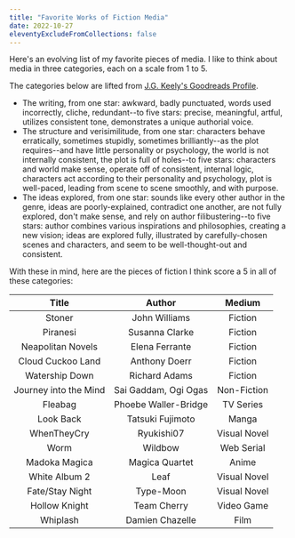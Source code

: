 ```yaml
---
title: "Favorite Works of Fiction Media"
date: 2022-10-27
eleventyExcludeFromCollections: false
---
```


Here's an evolving list of my favorite pieces of media. I like to think about media in three categories, each on a scale from 1 to 5.

The categories below are lifted from [J.G. Keely's Goodreads Profile](https://www.goodreads.com/user/show/84023-j-g-keely).

* The writing, from one star: awkward, badly punctuated, words used incorrectly, cliche, redundant--to five stars: precise, meaningful, artful, utilizes consistent tone, demonstrates a unique authorial voice.
* The structure and verisimilitude, from one star: characters behave erratically, sometimes stupidly, sometimes brilliantly--as the plot requires--and have little personality or psychology, the world is not internally consistent, the plot is full of holes--to five stars: characters and world make sense, operate off of consistent, internal logic, characters act according to their personality and psychology, plot is well-paced, leading from scene to scene smoothly, and with purpose.
* The ideas explored, from one star: sounds like every other author in the genre, ideas are poorly-explained, contradict one another, are not fully explored, don't make sense, and rely on author filibustering--to five stars: author combines various inspirations and philosophies, creating a new vision; ideas are explored fully, illustrated by carefully-chosen scenes and characters, and seem to be well-thought-out and consistent.

With these in mind, here are the pieces of fiction I think score a 5 in all of these categories:

Title | Author | Medium
| :---: | :---: | :---:
Stoner | John Williams | Fiction
Piranesi | Susanna Clarke | Fiction
Neapolitan Novels | Elena Ferrante | Fiction
Cloud Cuckoo Land | Anthony Doerr | Fiction
Watership Down | Richard Adams | Fiction
Journey into the Mind | Sai Gaddam, Ogi Ogas | Non-Fiction
Fleabag | Phoebe Waller-Bridge | TV Series
Look Back | Tatsuki Fujimoto | Manga
WhenTheyCry | Ryukishi07 | Visual Novel
Worm | Wildbow | Web Serial
Madoka Magica | Magica Quartet | Anime
White Album 2 | Leaf | Visual Novel
Fate/Stay Night | Type-Moon | Visual Novel
Hollow Knight | Team Cherry | Video Game
Whiplash | Damien Chazelle | Film